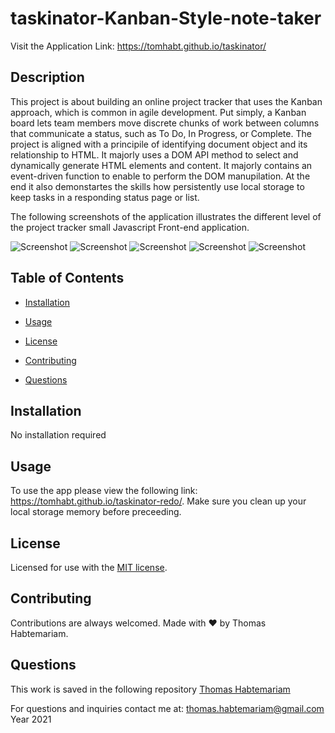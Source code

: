 
# taskinator-Kanban-Style-note-taker

Visit the Application Link: https://tomhabt.github.io/taskinator/

## Description

This project is about building an online project tracker that uses the Kanban approach, which is common in agile development. Put simply, a Kanban board lets team members move discrete chunks of work between columns that communicate a status, such as To Do, In Progress, or Complete. The project is aligned with a principile of identifying document object and its relationship to HTML. It majorly uses a DOM API method to select and dynamically generate HTML elements and content. It majorly contains an event-driven function to enable to perform the DOM manupilation. At the end it also demonstartes the skills how persistently use local storage to keep tasks in a responding status page or list.

The following screenshots of the application illustrates the different level of the project tracker small Javascript Front-end application. 

![Screenshot](https://user-images.githubusercontent.com/84083304/147853582-c5bd55c6-bea7-4629-9d18-6a4b8079feed.png)
![Screenshot](https://user-images.githubusercontent.com/84083304/147853585-2473bfb4-0e1a-481d-9580-b28f284e8ead.png)
![Screenshot](https://user-images.githubusercontent.com/84083304/147853588-e5fab047-4784-4c46-a876-182f1d0d9f9c.png)
![Screenshot](https://user-images.githubusercontent.com/84083304/147853595-a164d930-29cf-47db-9c77-5227467ab84e.png)
![Screenshot](https://user-images.githubusercontent.com/84083304/147853603-fe3a7f25-16af-442c-ad58-c593a2234a1f.png)

## Table of Contents

* [Installation](#installation)

* [Usage](#usage)

* [License](#license)

* [Contributing](#contributing)

* [Questions](#questions)

## Installation

No installation required

## Usage

To use the app please view the following link: https://tomhabt.github.io/taskinator-redo/.  Make sure you clean up your local storage memory before preceeding.

## License
    
Licensed for use with the [MIT license](./LICENSE).

## Contributing

Contributions are always welcomed.
Made with ❤️ by Thomas Habtemariam.

## Questions

This work is saved in the following repository
[Thomas Habtemariam](https://github.com/tomhabt/taskinator.git)

For questions and inquiries contact me at:
thomas.habtemariam@gmail.com
Year 2021
